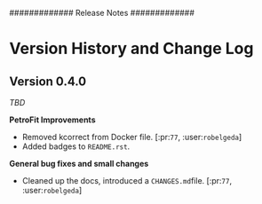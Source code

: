 #############
Release Notes
#############

Version History and Change Log
==============================

Version 0.4.0
-------------
*TBD*

**PetroFit Improvements**

- Removed kcorrect from Docker file. [:pr:`77`, :user:`robelgeda`]
- Added badges to `README.rst`.

**General bug fixes and small changes**

- Cleaned up the docs, introduced a `CHANGES.md`file. [:pr:`77`, :user:`robelgeda`]
